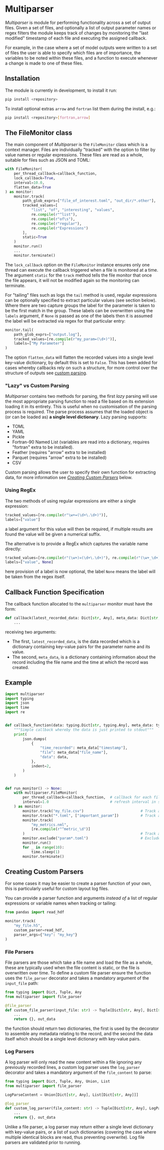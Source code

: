 # Multiparser

_Multiparser_ is module for performing functionality across a set of output files. Given a set of files, and optionally a list of output parameter names or regex filters the module keeps track of changes by monitoring the "last modified" timestamp of each file and executing the assigned callback.

For example, in the case where a set of model outputs were written to a set of files the user is able to specify which files are of importance, the variables to be noted within these files, and a function to execute whenever a change is made to one of these files.

## Installation

The module is currently in development, to install it run:

```sh
pip install <repository>
```

To install optional extras `arrow` and `fortran` list them during the install, e.g.:

```sh
pip install <repository>[fortran,arrow]
```

## The FileMonitor class

The main component of _Multiparser_ is the `FileMonitor` class which is a context manager. Files are individually "tracked" with the option to filter by value names or regular expressions. These files are read as a whole, suitable for files such as JSON and TOML:

```python
with FileMonitor(
    per_thread_callback=callback_function,
    lock_callback=True,
    interval=10.0,
    flatten_data=True
) as monitor:
    monitor.track(
        path_glob_exprs=["file_of_interest.toml", "out_dir/*.other"],
        tracked_values=[
            "list", "of", "interesting", "values",
            re.compile(r"^list"),
            re.compile(r"of\s"),
            re.compile(r"regular"),
            re.compile(r"Expressions")
        ],
        static=True
    )
    monitor.run()
    ...
    monitor.terminate()
```

The `lock_callback` option on the `FileMonitor` instance ensures only one thread can execute the callback triggered when a file is monitored at a time. The argument `static` for the `track` method tells the file monitor that once the file appears, it will not be modified again so the monitoring can terminate.

For "tailing" files such as logs the `tail` method is used, regular expressions can be optionally specified to extract particular values (see section below). Where there are two capture groups the label for the parameter is taken to be the
first match in the group. These labels can be overwritten using the `labels` argument, if `None` is passed as one of the labels then it is assumed the label will be extracted via regex for that particular entry:

```python
monitor.tail(
    path_glob_exprs=["output.log"],
    tracked_values=[re.compile(r"my_param=(\d+)")],
    labels=["My Parameter"]
)
```

The option `flatten_data` will flatten the recorded values into a single level key-value dictionary, by default this is set to `False`. This has been added for cases whereby callbacks rely on such a structure, for more control over the structure of outputs see [custom parsing](#creating-custom-parsers).


### "Lazy" vs Custom Parsing

_Multiparser_ contains two methods for parsing, the first _lazy_ parsing will use the most appropriate parsing function to read a file based on its extension loading it in its entirety. This is useful when no customisation of the parsing process is required. The parse process assumes that the loaded object is (or can be loaded as) **a single level dictionary**. Lazy parsing supports:

* TOML
* YAML
* Pickle
* Fortran-90 Named List (variables are read into a dictionary, requires "fortran" extra to be installed).
* Feather (requires "arrow" extra to be installed)
* Parquet (requires "arrow" extra to be installed)
* CSV

Custom parsing allows the user to specify their own function for extracting data, for more information see [_Creating Custom Parsers_](#creating-custom-parsers) below.

### Using RegEx

The two methods of using regular expressions are either a single expression:

```python
tracked_values=[re.compile(r"\w+=(\d+\.\d+)")],
labels=["value"]
```

a label argument for this value will then be required, if multiple results are found the value
will be given a numerical suffix.

The alternative is to provide a RegEx which captures the variable name directly:

```python
tracked_values=[re.compile(r"(\w+)=(\d+\.\d+)"), re.compile(r"(\w+_\d+)=(\d+\.\d+)")],
labels=["value", None]
```

here provision of a label is now optional, the label `None` means the label will be taken from the regex itself.

## Callback Function Specification

The callback function allocated to the `multiparser` monitor must have the form:

```python
def callback(latest_recorded_data: Dict[str, Any], meta_data: Dict[str, Any]) -> None:
    ...
```

receiving two arguments:

* The first, `latest_recorded_data`, is the data recorded which is a dictionary containing key-value pairs
for the parameter name and its value.
* The second, `meta_data`, is a dictionary containing information about the record including the file name and the time at which the record was created.

## Example

```python
import multiparser
import typing
import json
import time
import re


def callback_function(data: typing.Dict[str, typing.Any], meta_data: typing.Dict[str, typing.Any]) -> None:
    """Simple callback whereby the data is just printed to stdout"""
    print(
        json.dumps(
            {
                "time_recorded": meta_data["timestamp"],
                "file": meta_data["file_name"],
                "data": data,
            },
            indent=2,
        )
    )


def run_monitor() -> None:
    with multiparser.FileMonitor(
        per_thread_callback=callback_function,  # callback for each file update
        interval=1.0                            # refresh interval in seconds
    ) as monitor:
        monitor.track("my_file.csv")                          # Track a CSV file in the current directory
        monitor.track("*.toml", ["important_param"])          # Track a specific value (by name) in a set of files
        monitor.track(
            "my_metrics.nml",
            [re.compile(r"^metric_\d")]
        )                                                     # Track a set of values using regex
        monitor.exclude("param*.toml")                        # Exclude file patterns from tracking
        monitor.run()
        for _ in range(10):
            time.sleep(1)
        monitor.terminate()
```

## Creating Custom Parsers

For some cases it may be easier to create a parser function of your own, this is particularly useful for custom layout log files.

You can provide a parser function and arguments _instead of_ a list of regular expressions or variable names when tracking or tailing:

```python
from pandas import read_hdf

monitor.track(
    "my_file.h5",
    custom_parser=read_hdf,
    parser_args={"key": "my_key"}
)
```

### File Parsers

File parsers are those which take a file name and load the file as a whole, these are typically used when the file content is static, or the file is overwritten over time. To define a custom file parser ensure the function uses the `file_parser` decorator and takes a mandatory argument of the `input_file` path:

```python
from typing import Dict, Tuple, Any
from multiparser import file_parser

@file_parser
def custom_file_parser(input_file: str) -> Tuple[Dict[str, Any], Dict[str, Any]]:
    ...
    return {}, out_data
```

the function should return two dictionaries, the first is used by the decorator to assemble any metadata relating to the record, and the second the data itself which should be a single level dictionary with key-value pairs.


### Log Parsers

A log parser will only read the new content within a file ignoring any previously recorded lines, a custom log parser uses the `log_parser` decorator and takes a mandatory argument of the `file_content` to parse:

```python
from typing import Dict, Tuple, Any, Union, List
from multiparser import file_parser

LogParseContent = Union[Dict[str, Any], List[Dict[str, Any]]]

@log_parser
def custom_log_parser(file_content: str) -> Tuple[Dict[str, Any], LogParseContent]:
    ...
    return {}, out_data
```

Unlike a file parser, a log parser may return either a single level dictionary with key-value pairs, or a list of such dictionaries (covering the case where multiple identical blocks are read, thus preventing overwrite). Log file parsers are validated prior to running.
